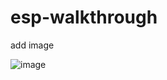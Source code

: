 # esp-walkthrough

add image

![image](https://github.com/user-attachments/assets/956437cb-c838-41f3-8d28-03d090e86c5a)
